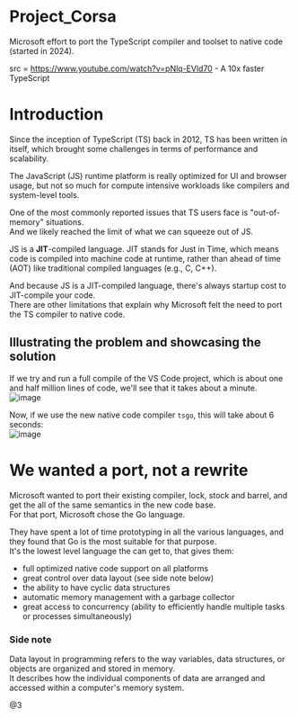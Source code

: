 # Project_Corsa

Microsoft effort to port the TypeScript compiler and toolset to native code (started in 2024).  

src = https://www.youtube.com/watch?v=pNlq-EVld70 - A 10x faster TypeScript

# Introduction

Since the inception of TypeScript (TS) back in 2012, TS has been written in itself, which brought some challenges in terms 
of performance and scalability.  

The JavaScript (JS) runtime platform is really optimized for UI and browser usage, but not so much for compute intensive workloads 
like compilers and system-level tools.  

One of the most commonly reported issues that TS users face is "out-of-memory" situations.  
And we likely reached the limit of what we can squeeze out of JS.  

JS is a **JIT**-compiled language. JIT stands for Just in Time, which means code is compiled into machine code at runtime, 
rather than ahead of time (AOT) like traditional compiled languages (e.g., C, C++).  

And because JS is a JIT-compiled language, there's always startup cost to JIT-compile your code.  
There are other limitations that explain why Microsoft felt the need to port the TS compiler to native code.  

## Illustrating the problem and showcasing the solution

If we try and run a full compile of the VS Code project, which is about one and half million lines of code, we'll see that it takes about a minute.  
![image](https://github.com/user-attachments/assets/347f4278-8ca6-45f3-a3c1-d1911932d4ae)  

Now, if we use the new native code compiler `tsgo`, this will take about 6 seconds:  
![image](https://github.com/user-attachments/assets/8e9bc8b1-7aa0-48f3-ba41-06e8a577d61a)  



# We wanted a port, not a rewrite

Microsoft wanted to port their existing compiler, lock, stock and barrel, and get the all of the same semantics in the new code base.  
For that port, Microsoft chose the Go language.  

They have spent a lot of time prototyping in all the various languages, and they found that Go is the most suitable for that purpose.  
It's the lowest level language the can get to, that gives them:
- full optimized native code support on all platforms
- great control over data layout (see side note below)
- the ability to have cyclic data structures
- automatic memory management with a garbage collector
- great access to concurrency (ability to efficiently handle multiple tasks or processes simultaneously)

### Side note

Data layout in programming refers to the way variables, data structures, or objects are organized and stored in memory.  
It describes how the individual components of data are arranged and accessed within a computer's memory system.  



@3
